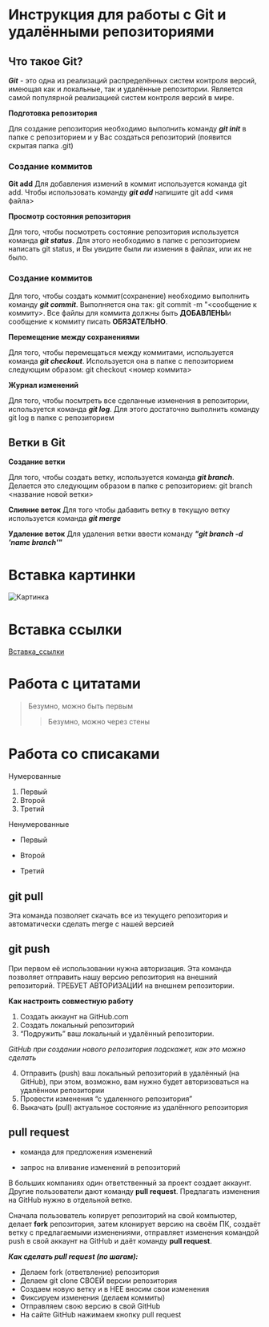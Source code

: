 # Инструкция для работы с Git и удалёнными репозиториями

## Что такое Git?
***Git*** - это одна из реализаций распределённых систем контроля версий, имеющая как и локальные, так и удалённые репозитории. Является самой популярной реализацией систем контроля версий в мире.

**Подготовка репозитория**

Для создание репозитория необходимо выполнить команду ***git init***  в папке с репозиторием и у Вас создаться репозиторий (появится скрытая папка .git)

### Создание коммитов

**Git add**
Для добавления измений в коммит используется команда git add. Чтобы использовать команду ***git add*** напишите git add <имя файла>

**Просмотр состояния репозитория**

Для того, чтобы посмотреть состояние репозитория используется команда ***git status***. Для этого необходимо в папке с репозиторием написать git status, и Вы увидите были ли измения в файлах, или их не было.

### Создание коммитов
Для того, чтобы создать коммит(сохранение) необходимо выполнить команду ***git commit***. Выполняется она так: git commit -m "<сообщение к коммиту>. Все файлы для коммита должны быть **ДОБАВЛЕНЫ**и сообщение к коммиту писать **ОБЯЗАТЕЛЬНО**.

**Перемещение между сохранениями**

Для того, чтобы перемещаться между коммитами, используется команда ***git checkout***. Используется она в папке с пепозиторием следующим образом: git checkout <номер коммита>

**Журнал изменений**

Для того, чтобы посмтреть все сделанные изменения в репозитории, используется команда ***git log***. Для этого достаточно выполнить команду git log в папке с репозиторием

## Ветки в Git

   **Создание ветки**

   Для того, чтобы создать ветку, используется команда ***git branch***. Делается это следующим образом в папке с репозиторием: git branch <название новой ветки>

 **Слияние веток** 
    Для того чтобы дабавить ветку в текущую ветку используется команда ***git merge*** <name branch>

  **Удаление веток**
    Для удаления ветки ввести команду ***"git branch -d 'name branch'"***
# Вставка картинки

![Картинка](https://avatars.mds.yandex.net/i?id=9c8454012ccd15a81c62b7a6d94b9925-3696823-images-thumbs&n=13)

# Вставка ссылки

[Вставка_ссылки](https://avatars.mds.yandex.net/i?id=9c8454012ccd15a81c62b7a6d94b9925-3696823-images-thumbs&n=13)

# Работа с цитатами

>Безумно, можно быть первым
>>Безумно, можно через стены

# Работа со списаками

Нумерованные

1. Первый
2. Второй 
3. Третий

Ненумерованные

* Первый
+ Второй
- Третий 

## git pull
Эта команда позволяет скачать все из текущего репозитория и автоматически сделать merge с нашей версией

## git push
При первом её использовании нужна авторизация.
Эта команда позволяет отправить нашу версию репозитория на внешний репозиторий. ТРЕБУЕТ АВТОРИЗАЦИИ на внешнем репозитории.

**Как настроить совместную работу**

1. Создать аккаунт на GitHub.com
2. Создать локальный репозиторий
3. “Подружить” ваш локальный и удалённый репозитории. 
    
*GitHub при создании нового репозитория подскажет, как это можно сделать*
    
4. Отправить (push) ваш локальный репозиторий в удалённый (на GitHub), при этом, возможно, вам нужно будет авторизоваться на удалённом репозитории
5. Провести изменения “с удаленного репозитория”
6. Выкачать (pull) актуальное состояние из удалённого репозитория

## pull request

- команда для предложения изменений 

- запрос на вливание изменений в репозиторий

В больших компаниях один ответственный за проект создает аккаунт. Другие пользователи дают команду **pull request**. Предлагать изменения на GitHub нужно в отдельной ветке. 

Сначала пользователь копирует репозиторий на свой компьютер, делает **fork** репозитория, затем клонирует версию на своём ПК, создаёт ветку с предлагаемыми изменениями, отправляет изменения командой push в свой аккаунт на GitHub и даёт команду **pull request**.
  
  ***Как сделать pull request (по шагам):***

- Делаем fork (ответвление) репозитория
- Делаем git clone СВОЕЙ версии репозитория
- Создаем новую ветку и в НЕЕ вносим свои изменения
- Фиксируем изменения (делаем коммиты)
- Отправляем свою версию в свой GitHub
- На сайте GitHub нажимаем кнопку pull request
